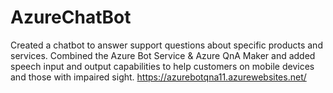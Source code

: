 # AzureChatBot
Created a chatbot to answer support questions about specific products and services. Combined the Azure Bot Service &amp; Azure QnA Maker and added speech input and output capabilities to help customers on mobile devices and those with impaired sight.
https://azurebotqna11.azurewebsites.net/
